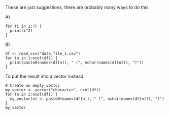 These are just suggestions, there are probably many ways to do this

A)
```{r}
for (i in 1:7) {
  print(i^2)
}
```

B)
```{r}
df <- read_csv("data_file_1.csv")
for (n in 1:ncol(df)) {
  print(paste0(names(df[n]), " (", nchar(names(df[n])), ")"))
}
```

To put the result into a vector instead:
```{r}
# Create an empty vector 
my_vector <- vector("character", ncol(df))
for (n in i:ncol(df)) {
  my_vector[n] <- paste0(names(df[n]), " (", nchar(names(df[n])), ")")
}
my_vector
```
